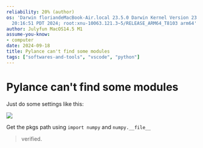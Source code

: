 ```yaml
---
reliability: 20% (author)
os: 'Darwin floriandeMacBook-Air.local 23.5.0 Darwin Kernel Version 23.5.0: Wed May  1
  20:16:51 PDT 2024; root:xnu-10063.121.3~5/RELEASE_ARM64_T8103 arm64'
author: Julyfun MacOS14.5 M1
assume-you-know:
- computer
date: 2024-09-18
title: Pylance can't find some modules
tags: ["softwares-and-tools", "vscode", "python"]
---
```

# Pylance can't find some modules

Just do some settings like this:

![](https://how-to-1258460161.cos.ap-shanghai.myqcloud.com/how-to/Screenshot%20from%202024-09-18%2017-54-04.webp)

Get the pkgs path using `import numpy` and `numpy.__file__`

> verified.

